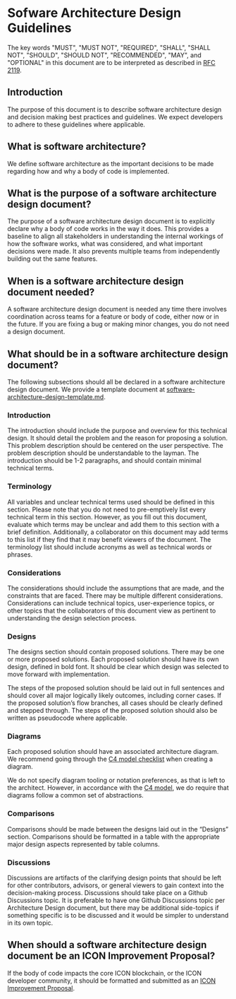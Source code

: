 # Sofware Architecture Design Guidelines

The key words "MUST", "MUST NOT", "REQUIRED", "SHALL", "SHALL
      NOT", "SHOULD", "SHOULD NOT", "RECOMMENDED",  "MAY", and
      "OPTIONAL" in this document are to be interpreted as described in
      [RFC 2119](https://www.ietf.org/rfc/rfc2119.txt).

## Introduction

The purpose of this document is to describe software architecture design and decision making best practices and guidelines.
We expect developers to adhere to these guidelines where applicable.

## What is software architecture?

We define software architecture as the important decisions to be made regarding how and why a body of code is implemented.

## What is the purpose of a software architecture design document?

The purpose of a software architecture design document is to explicitly declare why a body of code works in the way it does.
This provides a baseline to align all stakeholders in understanding the internal workings of how the software works, what was considered,
and what important decisions were made. It also prevents multiple teams from independently building out the same features.

## When is a software architecture design document needed?

A software architecture design document is needed any time there involves coordination across teams for a feature or body of code, either now or in the future.
If you are fixing a bug or making minor changes, you do not need a design document.

## What should be in a software architecture design document?

The following subsections should all be declared in a software architecture design document. We provide a template document at [software-architecture-design-template.md](software-architecture-design-template.md).

### Introduction

The introduction should include the purpose and overview for this technical design. It should detail the problem and the reason for proposing a solution.
This problem description should be centered on the user perspective. The problem description should be understandable to the layman.
The introduction should be 1-2 paragraphs, and should contain minimal technical terms.

### Terminology

All variables and unclear technical terms used should be defined in this section. Please note that you do not need to pre-emptively list every
technical term in this section. However, as you fill out this document, evaluate which terms may be unclear and add them to this section with a
brief definition. Additionally, a collaborator on this document may add terms to this list if they find that it may benefit viewers of the document.
The terminology list should include acronyms as well as technical words or phrases.

### Considerations

The considerations should include the assumptions that are made, and the constraints that are faced. There may be multiple different considerations.
Considerations can include technical topics, user-experience topics, or other topics that the collaborators of this document view as pertinent to
understanding the design selection process.

### Designs

The designs section should contain proposed solutions. There may be one or more proposed solutions. Each proposed solution should have its own design,
defined in bold font. It should be clear which design was selected to move forward with implementation.

The steps of the proposed solution should be laid out in full sentences and should cover all major logically likely outcomes, including corner cases. If the proposed solution’s flow branches, all cases should be clearly defined and stepped through. The steps of the proposed solution should also be written as pseudocode where applicable.

### Diagrams

Each proposed solution should have an associated architecture diagram. We recommend going through the [C4 model checklist](https://c4model.com/review/) when creating a diagram.

We do not specify diagram tooling or notation preferences, as that is left to the architect. However, in accordance with the [C4 model](https://c4model.com/#CoreDiagrams), we do require that diagrams follow a common set of abstractions.

### Comparisons

Comparisons should be made between the designs laid out in the “Designs” section. Comparisons should be formatted in a table with the
appropriate major design aspects represented by table columns.

### Discussions

Discussions are artifacts of the clarifying design points that should be left for other contributors, advisors, or general viewers to
gain context into the decision-making process. Discussions should take place on a Github Discussions topic. It is preferable to have one
Github Discussions topic per Architecture Design document, but there may be additional side-topics if something specific is to be
discussed and it would be simpler to understand in its own topic.

## When should a software architecture design document be an ICON Improvement Proposal?

If the body of code impacts the core ICON blockchain, or the ICON developer community, it should be formatted and submitted as an
[ICON Improvement Proposal](https://github.com/icon-project/IIPs).
